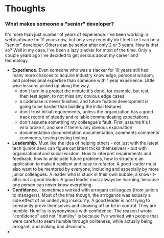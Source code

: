# Thoughts

### What makes someone a "senior" developer?

It's more than just number of years of experience. I've been working in web/software for 11 years now, but only very recently do I feel like I can be a "senior" developer. Others can be senior after only 2 or 3 years. How is that so? Well in my case, I've been a lazy slacker for most of the time. Only a couple years ago I've decided to get serious about my career and technology.

* **Experience.**  Even someone who was a slacker for 10 years still had many more chances to acquire industry knowledge, personal wisdom, and professional expertise than someone with 1 year experience. Little wise  lessons picked up along the way. 
  * don't turn in a project the minute it's done, for example, but test, then test again, to not miss any obvious edge cases
  * a codebase is never finished, and future feature development is going to be harder than building the initial features
  * don't trust initial requirements, unless the organization has a good track record of steady and reliable communicating expectations
  * don't assume something my colleague's fault. First, assume it's I who broke it, and see if there's any obvious explanation
  * documentation documentation documentation, comments comments comments, testing testing testing
* **Leadership.** Must like the idea of helping others - not just with the latest tech \(junior devs can figure out latest tricks themselves\) - but with organizational and social wisdom. How to interpret requirements and feedback, how to anticipate future problems, how to structure an application to make it resilient and easy to refactor. A good leader must also want to be mentored by everyone, including and especially by more junior colleagues. A leader who is stuck in their own bubble, a know-it-all is not a good leader. A good leader must always be learning, because one person can never know everything.
* **Confidence.**  I sometimes worked with arrogant colleagues \(from juniors to managers\). Most of the time though, the arrogance was actually a side effect of an underlying insecurity. A good leader is not trying to constantly prove themselves and showing off or be in control. They are humble. Humility is synonymous with confidence. The reason I wrote "confidence" and not "humility" is because I've worked with people that were careful to seem humble through politeness, while actually being arrogant, and making bad decisions.
* 
